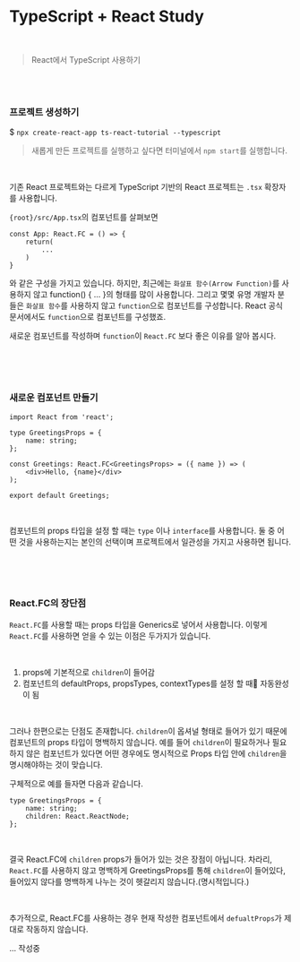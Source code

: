 # TypeScript + React Study

 <br />

> React에서 TypeScript 사용하기

<br />
<br />

### 프로젝트 생성하기

\$ `npx create-react-app ts-react-tutorial --typescript`
<br />

> 새롭게 만든 프로젝트를 실행하고 싶다면 터미널에서 `npm start`를 실행합니다.

<br />

기존 React 프로젝트와는 다르게 TypeScript 기반의 React 프로젝트는 `.tsx` 확장자를 사용합니다.

`{root}/src/App.tsx`의 컴포넌트를 살펴보면

```
const App: React.FC = () => {
    return(
        ...
    )
}
```

와 같은 구성을 가지고 있습니다.
하지만, 최근에는 `화살표 함수(Arrow Function)`를 사용하지 않고 function() { ... }의 형태를 많이 사용합니다.
그리고 몇몇 유명 개발자 분들은 `화살표 함수`를 사용하지 않고 `function`으로 컴포넌트를 구성합니다. React 공식 문서에서도 `function`으로 컴포넌트를 구성했죠.

새로운 컴포넌트를 작성하며 `function`이 `React.FC` 보다 좋은 이유를 알아 봅시다.

<br />
<br />
<br />

### 새로운 컴포넌트 만들기

```
import React from 'react';

type GreetingsProps = {
    name: string;
};

const Greetings: React.FC<GreetingsProps> = ({ name }) => (
    <div>Hello, {name}</div>
);

export default Greetings;
```

<br />

컴포넌트의 props 타입을 설정 할 때는 `type` 이나 `interface`를 사용합니다.
둘 중 어떤 것을 사용하는지는 본인의 선택이며 프로젝트에서 일관성을 가지고 사용하면 됩니다.

<br />
<br />
<br />

### React.FC의 장단점

`React.FC`를 사용할 때는 props 타입을 Generics로 넣어서 사용합니다. 이렇게 `React.FC`를 사용하면 얻을 수 있는 이점은 두가지가 있습니다.

<br />

1. props에 기본적으로 `children`이 들어감
2. 컴포넌트의 defaultProps, propsTypes, contextTypes를 설정 할 때 자동완성이 됨

<br />

그러나 한편으로는 단점도 존재합니다. `children`이 옵셔널 형태로 들어가 있기 때문에 컴포넌트의 props 타입이 명백하지 않습니다.
예를 들어 `children`이 필요하거나 필요하지 않은 컴포넌트가 있다면 어떤 경우에도 명시적으로 Props 타입 안에 `children`을 명시해야하는 것이 맞습니다.

구체적으로 예를 들자면 다음과 같습니다.

```
type GreetingsProps = {
    name: string;
    children: React.ReactNode;
};
```

<br />

결국 React.FC에 `children` props가 들어가 있는 것은 장점이 아닙니다. 차라리, `React.FC`를 사용하지 않고 명백하게 GreetingsProps를 통해 `children`이 들어있다, 들어있지 않다를 명백하게 나누는 것이 헷갈리지 않습니다.(명시적입니다.)

<br />

추가적으로, React.FC를 사용하는 경우 현재 작성한 컴포넌트에서 `defualtProps`가 제대로 작동하지 않습니다.

... 작성중
